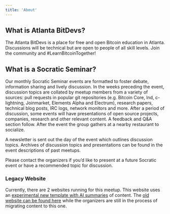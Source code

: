 ```yaml
---
title: 'About'
---
```


## What is Atlanta BitDevs?

The Atlanta BitDevs is a place for free and open Bitcoin education in Atlanta. Discussions will be technical but are open to people of all skill levels. Join the community and #LearnBitcoinTogether!

## What is a Socratic Seminar?

Our monthly Socratic Seminar events are formatted to foster debate, information sharing and lively discussion. In the weeks preceding the event, discussion topics are collated by meetup members from a variety of sources: pull requests in popular git repositories (e.g. Bitcoin Core, lnd, c-lightning, Joinmarket, Elements Alpha and Electrum), research papers, technical blog posts, IRC logs, network monitors and more. After a period of discussion, some events will have presentations of open source projects, companies, research and other relevant content. A feedback and Q&A section follow. After the event the group gathers at a nearby restaurant to socialize.

A newsletter is sent out the day of the event which outlines discussion topics. Archives of discussion topics and presentations can be found in the event descriptions of past meetups.

Please contact the organizers if you’d like to present at a future Socratic event or have a recommended topic for discussion.

### Legacy Website

Currently, there are 2 websites running for this meetup. This website uses an [experimental new template with AI summaries](https://github.com/atlantabitdevs/bitdevs-upgrade) of content. The [old website can be found here](https://atlantabitdevs.org/) while the organizers are still in the process of migrating content to this one.
